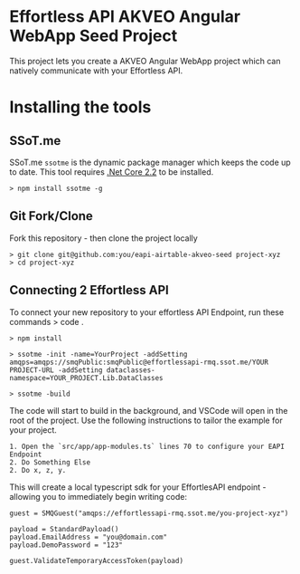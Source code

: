 # Effortless API AKVEO Angular WebApp Seed Project

This project lets you create a AKVEO Angular WebApp project which can natively
communicate with your Effortless API.

# Installing the tools

## SSoT.me 
SSoT.me `ssotme` is the dynamic package manager which keeps the code up to date.  This tool requires 
[.Net Core 2.2](https://dotnet.microsoft.com/download) to be installed.  

    > npm install ssotme -g

## Git Fork/Clone
Fork this repository - then clone the project locally


    > git clone git@github.com:you/eapi-airtable-akveo-seed project-xyz
    > cd project-xyz


## Connecting 2 Effortless API

To connect your new repository to your effortless API Endpoint, run these commands
    > code .

    > npm install

    > ssotme -init -name=YourProject -addSetting amqps=amqps://smqPublic:smqPublic@effortlessapi-rmq.ssot.me/YOUR PROJECT-URL -addSetting dataclasses-namespace=YOUR_PROJECT.Lib.DataClasses

    > ssotme -build

The code will start to build in the background, and VSCode will open in the root of the project. 
Use the following instructions to tailor the example for your project.

    1. Open the `src/app/app-modules.ts` lines 70 to configure your EAPI Endpoint
    2. Do Something Else
    2. Do x, z, y.

This will create a local typescript sdk for your EffortlesAPI endpoint - allowing you to immediately begin writing code:

    guest = SMQGuest("amqps://effortlessapi-rmq.ssot.me/you-project-xyz")

    payload = StandardPayload()
    payload.EmailAddress = "you@domain.com"
    payload.DemoPassword = "123"

    guest.ValidateTemporaryAccessToken(payload)
